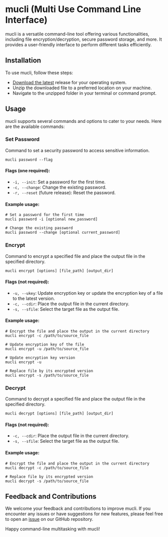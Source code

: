 # mucli (Multi Use Command Line Interface)

mucli is a versatile command-line tool offering various functionalities, including file encryption/decryption, secure password storage, and more. It provides a user-friendly interface to perform different tasks efficiently.

## Installation

To use mucli, follow these steps:

- [Download the latest](../releases/latest) release for your operating system.
- Unzip the downloaded file to a preferred location on your machine.
- Navigate to the unzipped folder in your terminal or command prompt.

## Usage

mucli supports several commands and options to cater to your needs. Here are the available commands:

### Set Password

Command to set a security password to access sensitive information.

`mucli password --flag`

#### Flags (one required):

- `-i, --init`: Set a password for the first time.
- `-c, --change`: Change the existing password.
- `-r, --reset` (future release): Reset the password.

#### Example usage:
```
# Set a password for the first time
mucli password -i [optional new_password]

# Change the existing password
mucli password --change [optional current_password]
```

### Encrypt

Command to encrypt a specified file and place the output file in the specified directory.

`mucli encrypt [options] [file_path] [output_dir]`

#### Flags (not required):

- `-u, --ukey`: Update encryption key or update the encryption key of a file to the latest version.
- `-c, --cdir`: Place the output file in the current directory.
- `-s, --sfile`: Select the target file as the output file.

#### Example usage:
```
# Encrypt the file and place the output in the current directory
mucli encrypt -c /path/to/source_file

# Update encryption key of the file
mucli encrypt -u /path/to/source_file

# Update encryption key version
mucli encrypt -u

# Replace file by its encrypted version
mucli encrypt -s /path/to/source_file
```

### Decrypt

Command to decrypt a specified file and place the output file in the specified directory.

`mucli decrypt [options] [file_path] [output_dir]`

#### Flags (not required):

- `-c, --cdir`: Place the output file in the current directory.
- `-s, --sfile`: Select the target file as the output file.

#### Example usage:
```
# Encrypt the file and place the output in the current directory
mucli decrypt -c /path/to/source_file

# Replace file by its encrypted version
mucli decrypt -s /path/to/source_file
```

## Feedback and Contributions

We welcome your feedback and contributions to improve mucli. If you encounter any issues or have suggestions for new features, please feel free to open an [issue](../issues) on our GitHub repository.

Happy command-line multitasking with mucli!
